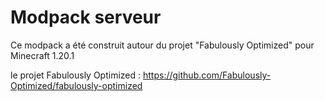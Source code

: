 # Modpack serveur
 Ce modpack a été construit autour du projet "Fabulously Optimized" pour Minecraft 1.20.1


le projet Fabulously Optimized : https://github.com/Fabulously-Optimized/fabulously-optimized
